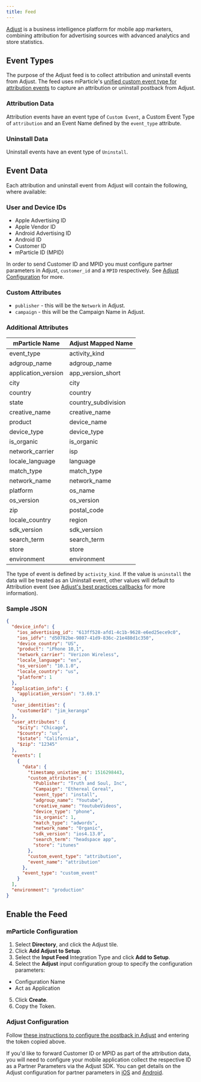 ```yaml
---
title: Feed
---
```


[Adjust](https://www.adjust.com) is a business intelligence platform for mobile app marketers, combining attribution for advertising sources with advanced analytics and store statistics.

## Event Types

The purpose of the Adjust feed is to collect attribution and uninstall events from Adjust. The feed uses mParticle's [unified custom event type for attribution events](/developers/server/json-reference#custom-event) to capture an attribution or uninstall postback from Adjust.

### Attribution Data

Attribution events have an event type of `Custom Event`, a Custom Event Type of `attribution` and an Event Name defined by the `event_type` attribute.

### Uninstall Data

Uninstall events have an event type of `Uninstall`.

## Event Data

Each attribution and uninstall event from Adjust will contain the following, where available:

### User and Device IDs

* Apple Advertising ID
* Apple Vendor ID
* Android Advertising ID
* Android ID
* Customer ID
* mParticle ID (MPID)

In order to send Customer ID and MPID you must configure partner parameters in Adjust, `customer_id` and a `MPID` respectively. See [Adjust Configuration](#adjust-configuration) for more.

### Custom Attributes

* `publisher` - this will be the `Network` in Adjust.
* `campaign` - this will be the Campaign Name in Adjust.

### Additional Attributes

| mParticle Name  | Adjust Mapped Name
|---|---
|event_type|activity_kind
|adgroup_name|adgroup_name
|application_version|app_version_short
|city|city
|country|country
|state|country_subdivision
|creative_name|creative_name
|product|device_name
|device_type|device_type
|is_organic|is_organic
|network_carrier|isp
|locale_language|language
|match_type|match_type
|network_name|network_name
|platform|os_name
|os_version|os_version
|zip|postal_code
|locale_country|region
|sdk_version|sdk_version
|search_term|search_term
|store|store
|environment|environment

The type of event is defined by `activity_kind`. If the value is `uninstall` the data will be treated as an Uninstall event, other values will default to Attribution event (see [Adjust's best practices callbacks](https://help.adjust.com/manage-data/raw-data-exports/callbacks/best-practices-callbacks#recommended-placeholders-for-all-callback-urls) for more information).

### Sample JSON

~~~json
{
  "device_info": {
    "ios_advertising_id": "613ff528-afd1-4c1b-9628-e6ed25ece9c0",
    "ios_idfv": "d50782be-9807-41d9-836c-21e488d1c350",
    "device_country": "US",
    "product": "iPhone 10,1",
    "network_carrier": "Verizon Wireless",
    "locale_language": "en",
    "os_version": "10.1.0",
    "locale_country": "us",
    "platform": 1
  },
  "application_info": { 
    "application_version": "3.69.1"
  },
  "user_identities": {
    "customerId": "jim_keranga"
  },
  "user_attributes": {
    "$city": "Chicago",
    "$country": "us",
    "$state": "California",
    "$zip": "12345"
  },
  "events": [
    {
      "data": {
        "timestamp_unixtime_ms": 1516298443,
        "custom_attributes": {
          "Publisher": "Truth and Soul, Inc",
          "Campaign": "Ethereal Cereal",
          "event_type": "install",
          "adgroup_name": "Youtube",
          "creative_name": "YoutubeVideos",
          "device_type": "phone",
          "is_organic": 1,
          "match_type": "adwords",
          "network_name": "Organic",
          "sdk_version": "ios4.13.0",
          "search_term": "headspace app",
          "store": "itunes"
        },
        "custom_event_type": "attribution",
        "event_name": "attribution"
      },
      "event_type": "custom_event"
    }
  ],
  "environment": "production"
}
~~~

## Enable the Feed

### mParticle Configuration 

1.  Select **Directory**, and click the Adjust tile.
2.  Click **Add Adjust to Setup**.
3.  Select the **Input Feed** Integration Type and click **Add to Setup**.
4.  Select the **Adjust** input configuration group to specify the configuration parameters:
  * Configuration Name
  * Act as Application
5.  Click **Create**.
6.  Copy the Token.

### Adjust Configuration

Follow [these instructions to configure the postback in Adjust](https://docs.adjust.com/en/special-partners/mparticle/) and entering the token copied above.

If you'd like to forward Customer ID or MPID as part of the attribution data, you will need to configure your mobile application collect the respective ID as a Partner Parameters via the Adjust SDK. You can get details on the Adjust configuration for partner parameters in [iOS](https://github.com/adjust/ios_sdk#session-partner-parameters) and [Android](https://github.com/adjust/android_sdk#session-partner-parameters).
